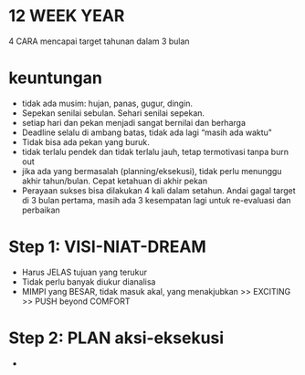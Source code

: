 # 12 WEEK YEAR
4 CARA mencapai target tahunan dalam 3 bulan

# keuntungan
- tidak ada musim: hujan, panas, gugur, dingin. 
- Sepekan senilai sebulan. Sehari senilai sepekan.
- setiap hari dan pekan menjadi sangat bernilai dan berharga
- Deadline selalu di ambang batas, tidak ada lagi “masih ada waktu"
- Tidak bisa ada pekan yang buruk. 
- tidak terlalu pendek dan tidak terlalu jauh, tetap termotivasi tanpa burn out
- jika ada yang bermasalah (planning/eksekusi), tidak perlu menunggu akhir tahun/bulan. Cepat ketahuan di akhir pekan
- Perayaan sukses bisa dilakukan 4 kali dalam setahun. Andai gagal target di 3 bulan pertama, masih ada 3 kesempatan lagi untuk re-evaluasi dan perbaikan
# Step 1: VISI-NIAT-DREAM
- Harus JELAS tujuan yang terukur
- Tidak perlu banyak diukur dianalisa 
- MIMPI yang BESAR, tidak masuk akal, yang menakjubkan >> EXCITING >> PUSH beyond COMFORT
# Step 2: PLAN aksi-eksekusi
- 